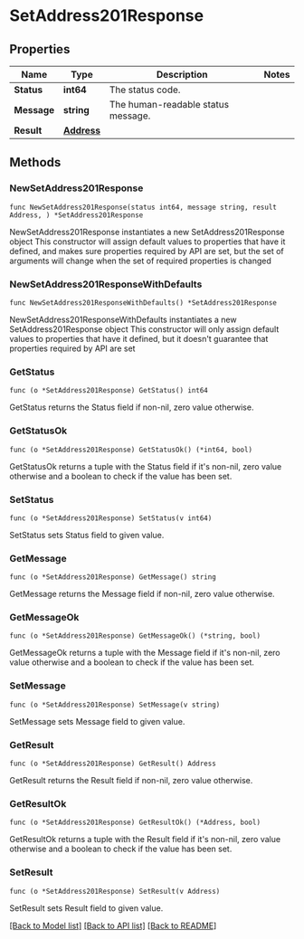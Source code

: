 # SetAddress201Response

## Properties

Name | Type | Description | Notes
------------ | ------------- | ------------- | -------------
**Status** | **int64** | The status code. | 
**Message** | **string** | The human-readable status message. | 
**Result** | [**Address**](Address.md) |  | 

## Methods

### NewSetAddress201Response

`func NewSetAddress201Response(status int64, message string, result Address, ) *SetAddress201Response`

NewSetAddress201Response instantiates a new SetAddress201Response object
This constructor will assign default values to properties that have it defined,
and makes sure properties required by API are set, but the set of arguments
will change when the set of required properties is changed

### NewSetAddress201ResponseWithDefaults

`func NewSetAddress201ResponseWithDefaults() *SetAddress201Response`

NewSetAddress201ResponseWithDefaults instantiates a new SetAddress201Response object
This constructor will only assign default values to properties that have it defined,
but it doesn't guarantee that properties required by API are set

### GetStatus

`func (o *SetAddress201Response) GetStatus() int64`

GetStatus returns the Status field if non-nil, zero value otherwise.

### GetStatusOk

`func (o *SetAddress201Response) GetStatusOk() (*int64, bool)`

GetStatusOk returns a tuple with the Status field if it's non-nil, zero value otherwise
and a boolean to check if the value has been set.

### SetStatus

`func (o *SetAddress201Response) SetStatus(v int64)`

SetStatus sets Status field to given value.


### GetMessage

`func (o *SetAddress201Response) GetMessage() string`

GetMessage returns the Message field if non-nil, zero value otherwise.

### GetMessageOk

`func (o *SetAddress201Response) GetMessageOk() (*string, bool)`

GetMessageOk returns a tuple with the Message field if it's non-nil, zero value otherwise
and a boolean to check if the value has been set.

### SetMessage

`func (o *SetAddress201Response) SetMessage(v string)`

SetMessage sets Message field to given value.


### GetResult

`func (o *SetAddress201Response) GetResult() Address`

GetResult returns the Result field if non-nil, zero value otherwise.

### GetResultOk

`func (o *SetAddress201Response) GetResultOk() (*Address, bool)`

GetResultOk returns a tuple with the Result field if it's non-nil, zero value otherwise
and a boolean to check if the value has been set.

### SetResult

`func (o *SetAddress201Response) SetResult(v Address)`

SetResult sets Result field to given value.



[[Back to Model list]](../README.md#documentation-for-models) [[Back to API list]](../README.md#documentation-for-api-endpoints) [[Back to README]](../README.md)


